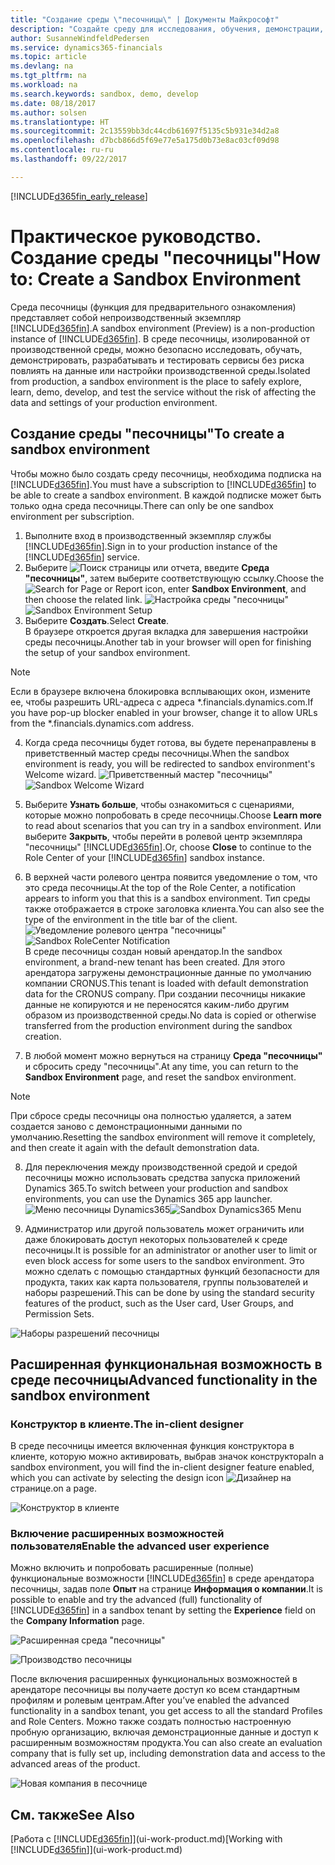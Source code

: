 ```yaml
---
title: "Создание среды \"песочницы\" | Документы Майкрософт"
description: "Создайте среду для исследования, обучения, демонстрации, разработки и тестирования."
author: SusanneWindfeldPedersen
ms.service: dynamics365-financials
ms.topic: article
ms.devlang: na
ms.tgt_pltfrm: na
ms.workload: na
ms.search.keywords: sandbox, demo, develop
ms.date: 08/18/2017
ms.author: solsen
ms.translationtype: HT
ms.sourcegitcommit: 2c13559bb3dc44cdb61697f5135c5b931e34d2a8
ms.openlocfilehash: d7bcb866d5f69e77e5a175d0b73e8ac03cf09d98
ms.contentlocale: ru-ru
ms.lasthandoff: 09/22/2017

---
```

[!INCLUDE[d365fin_early_release](includes/d365fin_early_release.md.md)]

# <a name="how-to-create-a-sandbox-environment"></a><span data-ttu-id="26b8a-103">Практическое руководство. Создание среды "песочницы"</span><span class="sxs-lookup"><span data-stu-id="26b8a-103">How to: Create a Sandbox Environment</span></span>
<span data-ttu-id="26b8a-104">Среда песочницы (функция для предварительного ознакомления) представляет собой непроизводственный экземпляр [!INCLUDE[d365fin](includes/d365fin_md.md)].</span><span class="sxs-lookup"><span data-stu-id="26b8a-104">A sandbox environment (Preview) is a non-production instance of [!INCLUDE[d365fin](includes/d365fin_md.md)].</span></span> <span data-ttu-id="26b8a-105">В среде песочницы, изолированной от производственной среды, можно безопасно исследовать, обучать, демонстрировать, разрабатывать и тестировать сервисы без риска повлиять на данные или настройки производственной среды.</span><span class="sxs-lookup"><span data-stu-id="26b8a-105">Isolated from production, a sandbox environment is the place to safely explore, learn, demo, develop, and test the service without the risk of affecting the data and settings of your production environment.</span></span>

## <a name="to-create-a-sandbox-environment"></a><span data-ttu-id="26b8a-106">Создание среды "песочницы"</span><span class="sxs-lookup"><span data-stu-id="26b8a-106">To create a sandbox environment</span></span>
<span data-ttu-id="26b8a-107">Чтобы можно было создать среду песочницы, необходима подписка на [!INCLUDE[d365fin](includes/d365fin_md.md)].</span><span class="sxs-lookup"><span data-stu-id="26b8a-107">You must have a subscription to [!INCLUDE[d365fin](includes/d365fin_md.md)] to be able to create a sandbox environment.</span></span> <span data-ttu-id="26b8a-108">В каждой подписке может быть только одна среда песочницы.</span><span class="sxs-lookup"><span data-stu-id="26b8a-108">There can only be one sandbox environment per subscription.</span></span>

1. <span data-ttu-id="26b8a-109">Выполните вход в производственный экземпляр службы [!INCLUDE[d365fin](includes/d365fin_md.md)].</span><span class="sxs-lookup"><span data-stu-id="26b8a-109">Sign in to your production instance of the [!INCLUDE[d365fin](includes/d365fin_md.md)] service.</span></span>
2. <span data-ttu-id="26b8a-110">Выберите ![Поиск страницы или отчета](media/ui-search/search_small.png "значок поиска страницы или отчета"), введите **Среда "песочницы"**, затем выберите соответствующую ссылку.</span><span class="sxs-lookup"><span data-stu-id="26b8a-110">Choose the ![Search for Page or Report](media/ui-search/search_small.png "Search for Page or Report icon") icon, enter **Sandbox Environment**, and then choose the related link.</span></span>
<span data-ttu-id="26b8a-111">![Настройка среды "песочницы"](./media/across-sandbox/sandbox-environment-setup.png)</span><span class="sxs-lookup"><span data-stu-id="26b8a-111">![Sandbox Environment Setup](./media/across-sandbox/sandbox-environment-setup.png)</span></span>
3. <span data-ttu-id="26b8a-112">Выберите **Создать**.</span><span class="sxs-lookup"><span data-stu-id="26b8a-112">Select **Create**.</span></span>  
  <span data-ttu-id="26b8a-113">В браузере откроется другая вкладка для завершения настройки среды песочницы.</span><span class="sxs-lookup"><span data-stu-id="26b8a-113">Another tab in your browser will open for finishing the setup of your sandbox environment.</span></span>
> [!NOTE]  
>  <span data-ttu-id="26b8a-114">Если в браузере включена блокировка всплывающих окон, измените ее, чтобы разрешить URL-адреса с адреса *.financials.dynamics.com.</span><span class="sxs-lookup"><span data-stu-id="26b8a-114">If you have pop-up blocker enabled in your browser, change it to allow URLs from the *.financials.dynamics.com address.</span></span>   

4. <span data-ttu-id="26b8a-115">Когда среда песочницы будет готова, вы будете перенаправлены в приветственный мастер среды песочницы.</span><span class="sxs-lookup"><span data-stu-id="26b8a-115">When the sandbox environment is ready, you will be redirected to sandbox environment's Welcome wizard.</span></span>
<span data-ttu-id="26b8a-116">![Приветственный мастер "песочницы"](./media/across-sandbox/sandbox-wizard.png)</span><span class="sxs-lookup"><span data-stu-id="26b8a-116">![Sandbox Welcome Wizard](./media/across-sandbox/sandbox-wizard.png)</span></span>

5. <span data-ttu-id="26b8a-117">Выберите **Узнать больше**, чтобы ознакомиться с сценариями, которые можно попробовать в среде песочницы.</span><span class="sxs-lookup"><span data-stu-id="26b8a-117">Choose **Learn more** to read about scenarios that you can try in a sandbox environment.</span></span> <span data-ttu-id="26b8a-118">Или выберите **Закрыть**, чтобы перейти в ролевой центр экземпляра "песочницы" [!INCLUDE[d365fin](includes/d365fin_md.md)].</span><span class="sxs-lookup"><span data-stu-id="26b8a-118">Or, choose **Close** to continue to the Role Center of your [!INCLUDE[d365fin](includes/d365fin_md.md)] sandbox instance.</span></span>
6. <span data-ttu-id="26b8a-119">В верхней части ролевого центра появится уведомление о том, что это среда песочницы.</span><span class="sxs-lookup"><span data-stu-id="26b8a-119">At the top of the Role Center, a notification appears to inform you that this is a sandbox environment.</span></span> <span data-ttu-id="26b8a-120">Тип среды также отображается в строке заголовка клиента.</span><span class="sxs-lookup"><span data-stu-id="26b8a-120">You can also see the type of the environment in the title bar of the client.</span></span>
<span data-ttu-id="26b8a-121">![Уведомление ролевого центра "песочницы"](./media/across-sandbox/sandbox-rolecenter-notification.png)</span><span class="sxs-lookup"><span data-stu-id="26b8a-121">![Sandbox RoleCenter Notification](./media/across-sandbox/sandbox-rolecenter-notification.png)</span></span>  
<span data-ttu-id="26b8a-122">В среде песочницы создан новый арендатор.</span><span class="sxs-lookup"><span data-stu-id="26b8a-122">In the sandbox environment, a brand-new tenant has been created.</span></span> <span data-ttu-id="26b8a-123">Для этого арендатора загружены демонстрационные данные по умолчанию компании CRONUS.</span><span class="sxs-lookup"><span data-stu-id="26b8a-123">This tenant is loaded with default demonstration data for the CRONUS company.</span></span> <span data-ttu-id="26b8a-124">При создании песочницы никакие данные не копируются и не переносятся каким-либо другим образом из производственной среды.</span><span class="sxs-lookup"><span data-stu-id="26b8a-124">No data is copied or otherwise transferred from the production environment during the sandbox creation.</span></span>
7.  <span data-ttu-id="26b8a-125">В любой момент можно вернуться на страницу **Среда "песочницы"** и сбросить среду "песочницы".</span><span class="sxs-lookup"><span data-stu-id="26b8a-125">At any time, you can return to the **Sandbox Environment** page, and reset the sandbox environment.</span></span>
> [!NOTE]  
>  <span data-ttu-id="26b8a-126">При сбросе среды песочницы она полностью удаляется, а затем создается заново с демонстрационными данными по умолчанию.</span><span class="sxs-lookup"><span data-stu-id="26b8a-126">Resetting the sandbox environment will remove it completely, and then create it again with the default demonstration data.</span></span>  

8.  <span data-ttu-id="26b8a-127">Для переключения между производственной средой и средой песочницы можно использовать средства запуска приложений Dynamics 365.</span><span class="sxs-lookup"><span data-stu-id="26b8a-127">To switch between your production and sandbox environments, you can use the Dynamics 365 app launcher.</span></span>
<span data-ttu-id="26b8a-128">![Меню песочницы Dynamics365](./media/across-sandbox/sandbox-dynamics365-menu.png)</span><span class="sxs-lookup"><span data-stu-id="26b8a-128">![Sandbox Dynamics365 Menu](./media/across-sandbox/sandbox-dynamics365-menu.png)</span></span>

9.  <span data-ttu-id="26b8a-129">Администратор или другой пользователь может ограничить или даже блокировать доступ некоторых пользователей к среде песочницы.</span><span class="sxs-lookup"><span data-stu-id="26b8a-129">It is possible for an administrator or another user to limit or even block access for some users to the sandbox environment.</span></span> <span data-ttu-id="26b8a-130">Это можно сделать с помощью стандартных функций безопасности для продукта, таких как карта пользователя, группы пользователей и наборы разрешений.</span><span class="sxs-lookup"><span data-stu-id="26b8a-130">This can be done by using the standard security features of the product, such as the User card, User Groups, and Permission Sets.</span></span>

![Наборы разрешений песочницы](./media/across-sandbox/sandbox-permission-sets.png)

## <a name="advanced-functionality-in-the-sandbox-environment"></a><span data-ttu-id="26b8a-132">Расширенная функциональная возможность в среде песочницы</span><span class="sxs-lookup"><span data-stu-id="26b8a-132">Advanced functionality in the sandbox environment</span></span>
### <a name="the-in-client-designer"></a><span data-ttu-id="26b8a-133">Конструктор в клиенте.</span><span class="sxs-lookup"><span data-stu-id="26b8a-133">The in-client designer</span></span>
<span data-ttu-id="26b8a-134">В среде песочницы имеется включенная функция конструктора в клиенте, которую можно активировать, выбрав значок конструктора</span><span class="sxs-lookup"><span data-stu-id="26b8a-134">In a sandbox environment, you will find the in-client designer feature enabled, which you can activate by selecting the design icon</span></span> ![Дизайнер](./media/across-sandbox/sandbox-inclient-design-icon.png) <span data-ttu-id="26b8a-136">на странице.</span><span class="sxs-lookup"><span data-stu-id="26b8a-136">on a page.</span></span>

![Конструктор в клиенте](./media/across-sandbox/sandbox-inclient-designer.png)

### <a name="enable-the-advanced-user-experience"></a><span data-ttu-id="26b8a-138">Включение расширенных возможностей пользователя</span><span class="sxs-lookup"><span data-stu-id="26b8a-138">Enable the advanced user experience</span></span>
<span data-ttu-id="26b8a-139">Можно включить и попробовать расширенные (полные) функциональные возможности [!INCLUDE[d365fin](includes/d365fin_md.md)] в среде арендатора песочницы, задав поле **Опыт** на странице **Информация о компании**.</span><span class="sxs-lookup"><span data-stu-id="26b8a-139">It is possible to enable and try the advanced (full) functionality of [!INCLUDE[d365fin](includes/d365fin_md.md)] in a sandbox tenant by setting the **Experience** field on the **Company Information** page.</span></span>

![Расширенная среда "песочницы"](./media/across-sandbox/sandbox-advanced.png)

![Производство песочницы](./media/across-sandbox/sandbox-production.png)

<span data-ttu-id="26b8a-142">После включения расширенных функциональных возможностей в арендаторе песочницы вы получаете доступ ко всем стандартным профилям и ролевым центрам.</span><span class="sxs-lookup"><span data-stu-id="26b8a-142">After you’ve enabled the advanced functionality in a sandbox tenant, you get access to all the standard Profiles and Role Centers.</span></span> <span data-ttu-id="26b8a-143">Можно также создать полностью настроенную пробную организацию, включая демонстрационные данные и доступ к расширенным возможностям продукта.</span><span class="sxs-lookup"><span data-stu-id="26b8a-143">You can also create an evaluation company that is fully set up, including demonstration data and access to the advanced areas of the product.</span></span>

![Новая компания в песочнице](./media/across-sandbox/sandbox-newcompany.png)


## <a name="see-also"></a><span data-ttu-id="26b8a-145">См. также</span><span class="sxs-lookup"><span data-stu-id="26b8a-145">See Also</span></span>
<span data-ttu-id="26b8a-146">[Работа с [!INCLUDE[d365fin](includes/d365fin_md.md)]](ui-work-product.md)</span><span class="sxs-lookup"><span data-stu-id="26b8a-146">[Working with [!INCLUDE[d365fin](includes/d365fin_md.md)]](ui-work-product.md)</span></span>  

